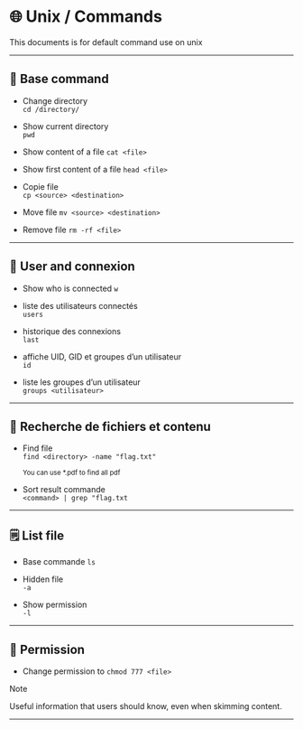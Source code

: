 # 🌐 Unix / Commands

This documents is for default command use on unix

---

## 🧰 Base command

- Change directory  
`cd /directory/`

- Show current directory  
`pwd`

- Show content of a file
`cat <file>`

- Show first content of a file
`head <file>`

- Copie file  
`cp <source> <destination>`

- Move file
`mv <source> <destination>`

- Remove file 
`rm -rf <file>`

---

## 👤 User and connexion

- Show who is connected
`w`

- liste des utilisateurs connectés  
`users`

- historique des connexions  
`last`

- affiche UID, GID et groupes d’un utilisateur  
`id`

- liste les groupes d’un utilisateur  
`groups <utilisateur>`

---

## 🔎 Recherche de fichiers et contenu

- Find file  
`find <directory> -name "flag.txt"`

  <sup> You can use *.pdf to find all pdf </sup>

- Sort result commande  
`<command> | grep "flag.txt`

---

## 🗒️ List file

- Base commande
`ls`

- Hidden file  
`-a`

- Show permission  
`-l`

---

## 🔐 Permission

- Change permission to 
`chmod 777 <file>`
> [!NOTE]
> Useful information that users should know, even when skimming content.

---
